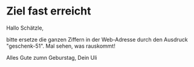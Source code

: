 Ziel fast erreicht
==================

Hallo Schätzle,

bitte ersetze die ganzen Ziffern in der Web-Adresse
durch den Ausdruck "geschenk-51". Mal sehen,
was rauskommt!

Alles Gute zumn Geburstag, Dein Uli
